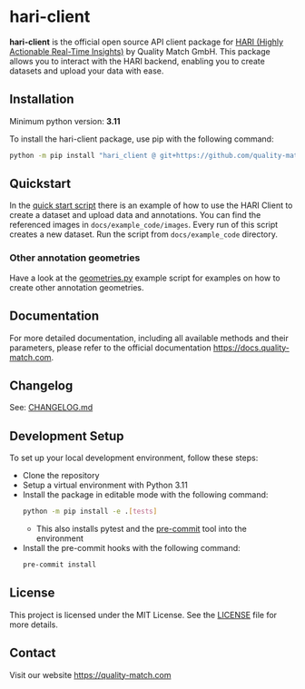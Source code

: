 # hari-client

**hari-client** is the official open source API client package for [HARI (Highly Actionable Real-Time Insights)](https://www.quality-match.com/product) by Quality Match GmbH. This package allows you to interact with the HARI backend, enabling you to create datasets and upload your data with ease.

## Installation

Minimum python version: **3.11**

To install the hari-client package, use pip with the following command:

```bash
python -m pip install "hari_client @ git+https://github.com/quality-match/hari-client@v0.1.0"
```

## Quickstart

In the [quick start script](docs/example_code/quickstart.py) there is an example of how to use the HARI Client to create a dataset and upload data and annotations.
You can find the referenced images in `docs/example_code/images`.
Every run of this script creates a new dataset.
Run the script from `docs/example_code` directory.

### Other annotation geometries

Have a look at the [geometries.py](docs/example_code/geometries.py) example script for examples on how to create other annotation geometries.

## Documentation

For more detailed documentation, including all available methods and their parameters, please refer to the official documentation https://docs.quality-match.com.

## Changelog

See: [CHANGELOG.md](CHANGELOG.md)

## Development Setup

To set up your local development environment, follow these steps:

- Clone the repository
- Setup a virtual environment with Python 3.11
- Install the package in editable mode with the following command:
  ```bash
  python -m pip install -e .[tests]
  ```
  - This also installs pytest and the [pre-commit](https://github.com/pre-commit/pre-commit) tool into the environment
- Install the pre-commit hooks with the following command:
  ```bash
  pre-commit install
  ```

## License

This project is licensed under the MIT License. See the [LICENSE](LICENSE) file for more details.

## Contact

Visit our website https://quality-match.com

```

```
